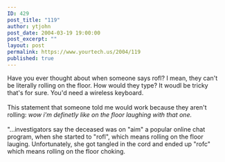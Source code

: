 ```yaml
---
ID: 429
post_title: "119"
author: ytjohn
post_date: 2004-03-19 19:00:00
post_excerpt: ""
layout: post
permalink: https://www.yourtech.us/2004/119
published: true
---
```

Have you ever thought about when someone says rofl?  I mean, they can't be literally rolling on the floor.  How would they type?  It woudl be tricky that's for sure.  You'd need a wireless keyboard.<br />
<br />
This statement that someone told me would work because they aren't rolling: <i>wow i'm definetly like on the floor laughing with that one.</i><br /><br />
"...investigators say the deceased was on "aim" a popular online chat program, when she started to "rofl", which means rolling on the floor lauging.  Unfortunately, she got tangled in the cord and ended up "rofc" which means rolling on the floor choking.<br /><br />